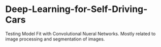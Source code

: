 # Deep-Learning-for-Self-Driving-Cars

Testing Model Fit with Convolutional Nueral Networks. Mostly related to image processing and segmentation of images.
